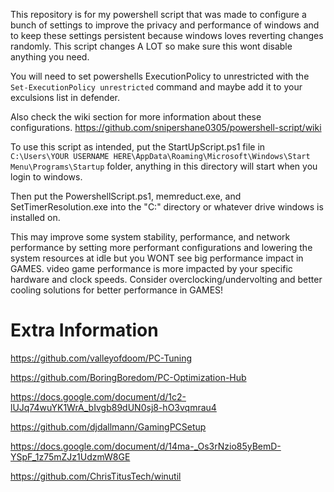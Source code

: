 This repository is for my powershell script that was made to configure a bunch of settings to improve the privacy and performance of windows and to keep these settings persistent because windows loves reverting changes randomly.
This script changes A LOT so make sure this wont disable anything you need.

You will need to set powershells ExecutionPolicy to unrestricted with the `Set-ExecutionPolicy unrestricted` command and maybe add it to your exculsions list in defender.

Also check the wiki section for more information about these configurations. https://github.com/snipershane0305/powershell-script/wiki

To use this script as intended, put the StartUpScript.ps1 file in `C:\Users\YOUR USERNAME HERE\AppData\Roaming\Microsoft\Windows\Start Menu\Programs\Startup` folder, anything in this directory will start when you login to windows.

Then put the PowershellScript.ps1, memreduct.exe, and SetTimerResolution.exe into the "C:" directory or whatever drive windows is installed on.

This may improve some system stability, performance, and network performance by setting more performant configurations and lowering the system resources at idle but you WONT see big performance impact in GAMES. 
video game performance is more impacted by your specific hardware and clock speeds. Consider overclocking/undervolting and better cooling solutions for better performance in GAMES!

# Extra Information

https://github.com/valleyofdoom/PC-Tuning

https://github.com/BoringBoredom/PC-Optimization-Hub

https://docs.google.com/document/d/1c2-lUJq74wuYK1WrA_bIvgb89dUN0sj8-hO3vqmrau4

https://github.com/djdallmann/GamingPCSetup

https://docs.google.com/document/d/14ma-_Os3rNzio85yBemD-YSpF_1z75mZJz1UdzmW8GE

https://github.com/ChrisTitusTech/winutil
